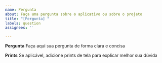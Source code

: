 ```yaml
---
name: Pergunta
about: Faça uma pergunta sobre o aplicativo ou sobre o projeto
title: "[Pergunta] "
labels: question
assignees: ''

---
```


**Pergunta**
Faça aqui sua pergunta de forma clara e concisa

**Prints**
Se aplicável, adicione prints de tela para explicar melhor sua dúvida
